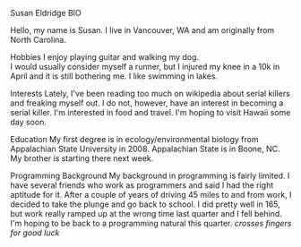 Susan Eldridge BIO

Hello, my name is Susan.  I live in Vancouver, WA and am originally from North Carolina. 

Hobbies
I enjoy playing guitar and walking my dog.  
I would usually consider myself a runner, but I injured my knee in a 10k in April and it is still bothering me.
I like swimming in lakes.

Interests
Lately, I've been reading too much on wikipedia about serial killers and freaking myself out.
I do not, however, have an interest in becoming a serial killer.
I'm interested in food and travel.  I'm hoping to visit Hawaii some day soon.

Education
My first degree is in ecology/environmental biology from Appalachian State University in 2008.
Appalachian State is in Boone, NC.  My brother is starting there next week. 

Programming Background
My background in programming is fairly limited.  I have several friends who work as programmers and said I had the right aptitude for it.
After a couple of years of driving 45 miles to and from work, I decided to take the plunge and go back to school.
I did pretty well in 165, but work really ramped up at the wrong time last quarter and I fell behind.  
I'm hoping to be back to a programming natural this quarter. *crosses fingers for good luck*